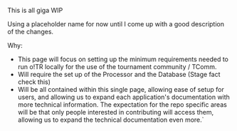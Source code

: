 
This is all giga WIP 

Using a placeholder name for now until I come up with a good description of the changes. 

Why:

- This page will focus on setting up the minimum requirements needed to run o!TR locally for the use of the tournament community / TComm.
- Will require the set up of the Processor and the Database (Stage fact check this)
- Will be all contained within this single page, allowing ease of setup for users, and allowing us to expand each application's documentation with more technical information. The expectation for the repo specific areas will be that only people interested in contributing will access them, allowing us to expand the technical documentation even more.`
